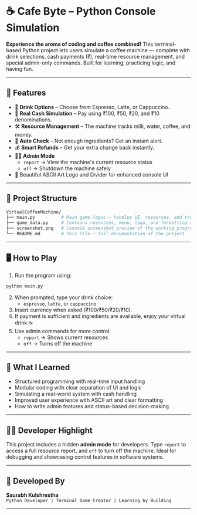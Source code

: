 # ☕ Cafe Byte  – Python Console Simulation

**Experience the aroma of coding and coffee combined!** This terminal-based Python project lets users simulate a coffee machine — complete with drink selections, cash payments (₹), real-time resource management, and special admin-only commands. Built for learning, practicing logic, and having fun.

---

## 🚀 Features

- 🧾 **Drink Options** – Choose from Espresso, Latte, or Cappuccino.
- 💸 **Real Cash Simulation** – Pay using ₹100, ₹50, ₹20, and ₹10 denominations.
- 🛠️ **Resource Management** – The machine tracks milk, water, coffee, and money.
- 🧠 **Auto Check** – Not enough ingredients? Get an instant alert.
- 💰 **Smart Refunds** – Get your extra change back instantly.
- 👨‍💻 **Admin Mode**
  - `report` → View the machine's current resource status
  - `off` → Shutdown the machine safely
- 🎨 Beautiful ASCII Art Logo and Divider for enhanced console UI

---

## 🧩 Project Structure

```bash
VirtualCoffeeMachine/
├── main.py          # Main game logic – handles UI, resources, and transactions
├── game_data.py     # Contains resources, menu, logo, and formatting tools
├── screenshot.png   # Console screenshot preview of the working program
└── README.md        # This file – full documentation of the project
```

---

## 🖥️ How to Play

1. Run the program using:

```bash
python main.py
```

2. When prompted, type your drink choice:
   - `espresso`, `latte`, or `cappuccino`
3. Insert currency when asked (₹100/₹50/₹20/₹10).
4. If payment is sufficient and ingredients are available, enjoy your virtual drink ☕
5. Use admin commands for more control:
   - `report` → Shows current resources
   - `off` → Turns off the machine

---

## 🧠 What I Learned

- Structured programming with real-time input handling
- Modular coding with clear separation of UI and logic
- Simulating a real-world system with cash handling
- Improved user experience with ASCII art and clear formatting
- How to write admin features and status-based decision-making

---

## 👨‍💻 Developer Highlight

This project includes a hidden **admin mode** for developers. Type `report` to access a full resource report, and `off` to turn off the machine. Ideal for debugging and showcasing control features in software systems.

---

## 🙌 Developed By

**Saurabh Kulshrestha**\
`Python Developer | Terminal Game Creator | Learning by Building`

---